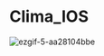 # Clima_IOS


![ezgif-5-aa28104bbe](https://github.com/StanislavSeryogin/Clima_IOS/assets/64367475/a189bc29-f49c-44fb-977e-e560f4e2d275)
